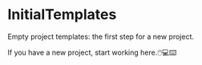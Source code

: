 # InitialTemplates
Empty project templates: the first step for a new project.

If you have a new project, start working here.🖱️💻⌨️
